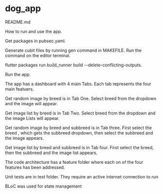# dog_app

README.md

How to run and use the app.

Get packages in pubsec.yaml.

Generate cubit files by running gen command in MAKEFILE. Run the command on the editor terminal.

flutter packages run build_runner build --delete-conflicting-outputs.

Run the app.

The app has a dashboard with 4 main Tabs. Each tab represents the four main featuers.

Get random image by breed is in Tab One. Select breed from the dropdown and the image will appear.

Get image list by breed is in Tab Two. Select breed from the dropdown and the image Lists will appear.

Get random image by breed and subbreed is in Tab three. First select the breed , which gets the subbreed dropdown, then select the subbreed and the image appears.

Get image list by breed and subbreed is in Tab four. First select the breed, then the subbreed and the image list appears.

The code architecture has a feature folder where each on of the four features has been addressed.

Unit tests are in test folder. They require an active internet connection to run

BLoC was used for state management